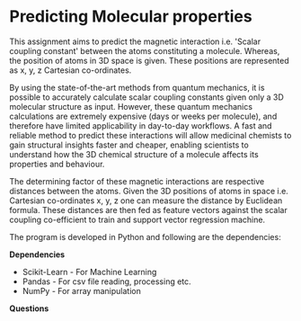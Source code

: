 # Predicting Molecular properties

This assignment aims to predict the magnetic interaction i.e. 'Scalar coupling constant' between the atoms constituting a molecule. Whereas, the position of atoms in 3D space is given. These positions are represented as x, y, z Cartesian co-ordinates.

By using the state-of-the-art methods from quantum mechanics, it is possible to accurately calculate scalar coupling constants given only a 3D molecular structure as input. However, these quantum mechanics calculations are extremely expensive (days or weeks per molecule), and therefore have limited applicability in day-to-day workflows. A fast and reliable method to predict these interactions will allow medicinal chemists to gain structural insights faster and cheaper, enabling scientists to understand how the 3D chemical structure of a molecule affects its properties and behaviour.

The determining factor of these magnetic interactions are respective distances between the atoms. Given the 3D positions of atoms in space i.e. Cartesian co-ordinates x, y, z one can measure the distance by Euclidean formula. These distances are then fed as feature vectors against the scalar coupling co-efficient to train and support vector regression machine.

The program is developed in Python and following are the dependencies:

**Dependencies**

 - Scikit-Learn - For Machine Learning
 - Pandas - For csv file reading, processing etc.
 -  NumPy - For array manipulation
 
 **Questions**
 
